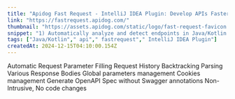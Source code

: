```yaml
---
title: "Apidog Fast Request - IntelliJ IDEA Plugin: Develop APIs Faster Than Ever"
link: "https://fastrequest.apidog.com/"
thumbnail: "https://assets.apidog.com/static/logo/fast-request-favicon.png"
snippet: "1) Automatically analyze and detect endpoints in Java/Kotlin projects and send requests with a single click. 2) Generate OpenAPI Spec without Swagger annotations. 3) Publish Stripe-like API docs in seconds."
tags: ["Java/Kotlin"," api"," fastrequest"," IntelliJ IDEA Plugin"]
createdAt: 2024-12-15T04:10:00.154Z
---
```

Automatic Request Parameter Filling
Request History Backtracking
Parsing Various Response Bodies
Global parameters management
Cookies management
Generate OpenAPI Spec without Swagger annotations
Non-Intrusive, No code changes

